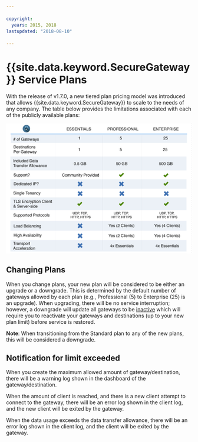 ```yaml
---

copyright:
  years: 2015, 2018
lastupdated: "2018-08-10"

---
```


# {{site.data.keyword.SecureGateway}} Service Plans

With the release of v1.7.0, a new tiered plan pricing model was introduced that allows {{site.data.keyword.SecureGateway}} to scale to the needs of any company.  The table below provides the limitations associated with each of the publicly available plans:

![Tiered Plan Model](./images/planDetails.png?raw=true "Tiered Plan Model")

## Changing Plans
When you change plans, your new plan will be considered to be either an upgrade or a downgrade.  This is determined by the default number of gateways allowed by each plan (e.g., Professional (5) to Enterprise (25) is an upgrade).  When upgrading, there will be no service interruption; however, a downgrade will update all gateways to be [inactive](./securegateway_faq.html#states) which will require you to reactivate your gateways and destinations (up to your new plan limit) before service is restored.

<b>Note</b>: When transitioning from the Standard plan to any of the new plans, this will be considered a downgrade.


## Notification for limit exceeded
When you create the maximum allowed amount of gateway/destination, there will be a warning log shown in the dashboard of the gateway/destination.

When the amount of client is reached, and there is a new client attempt to connect to the gateway, there will be an error log shown in the client log, and the new client will be exited by the gateway.

When the data usage exceeds the data transfer allowance, there will be an error log shown in the client log, and the client will be exited by the gateway.
